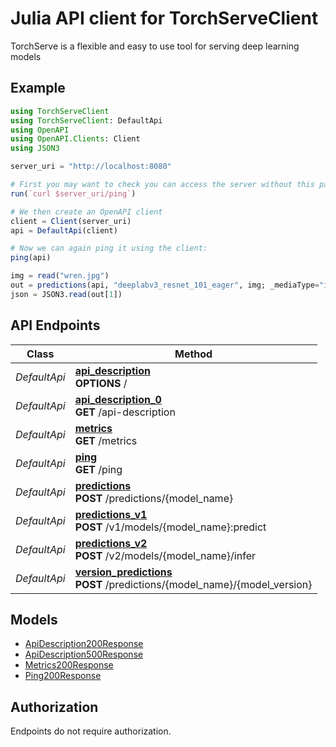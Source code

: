 # Julia API client for TorchServeClient

TorchServe is a flexible and easy to use tool for serving deep learning models

## Example

```julia
using TorchServeClient
using TorchServeClient: DefaultApi
using OpenAPI
using OpenAPI.Clients: Client
using JSON3

server_uri = "http://localhost:8080"

# First you may want to check you can access the server without this package:
run(`curl $server_uri/ping`)

# We then create an OpenAPI client
client = Client(server_uri)
api = DefaultApi(client)

# Now we can again ping it using the client:
ping(api)

img = read("wren.jpg")
out = predictions(api, "deeplabv3_resnet_101_eager", img; _mediaType="image/jpg");
json = JSON3.read(out[1])
```


## API Endpoints

Class | Method
------------ | -------------
*DefaultApi* | [**api_description**](docs/DefaultApi.md#api_description)<br/>**OPTIONS** /<br/>
*DefaultApi* | [**api_description_0**](docs/DefaultApi.md#api_description_0)<br/>**GET** /api-description<br/>
*DefaultApi* | [**metrics**](docs/DefaultApi.md#metrics)<br/>**GET** /metrics<br/>
*DefaultApi* | [**ping**](docs/DefaultApi.md#ping)<br/>**GET** /ping<br/>
*DefaultApi* | [**predictions**](docs/DefaultApi.md#predictions)<br/>**POST** /predictions/{model_name}<br/>
*DefaultApi* | [**predictions_v1**](docs/DefaultApi.md#predictions_v1)<br/>**POST** /v1/models/{model_name}:predict<br/>
*DefaultApi* | [**predictions_v2**](docs/DefaultApi.md#predictions_v2)<br/>**POST** /v2/models/{model_name}/infer<br/>
*DefaultApi* | [**version_predictions**](docs/DefaultApi.md#version_predictions)<br/>**POST** /predictions/{model_name}/{model_version}<br/>


## Models

 - [ApiDescription200Response](docs/ApiDescription200Response.md)
 - [ApiDescription500Response](docs/ApiDescription500Response.md)
 - [Metrics200Response](docs/Metrics200Response.md)
 - [Ping200Response](docs/Ping200Response.md)


<a id="authorization"></a>
## Authorization
Endpoints do not require authorization.
